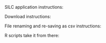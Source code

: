 SILC application instructions:

Download instructions:

File renaming and re-saving as csv instructions:

R scripts take it from there:







